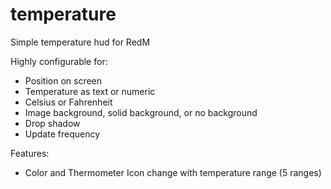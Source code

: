 # temperature

Simple temperature hud for RedM

Highly configurable for:
- Position on screen
- Temperature as text or numeric
- Celsius or Fahrenheit
- Image background, solid background, or no background
- Drop shadow
- Update frequency

Features:
- Color and Thermometer Icon change with temperature range (5 ranges)
